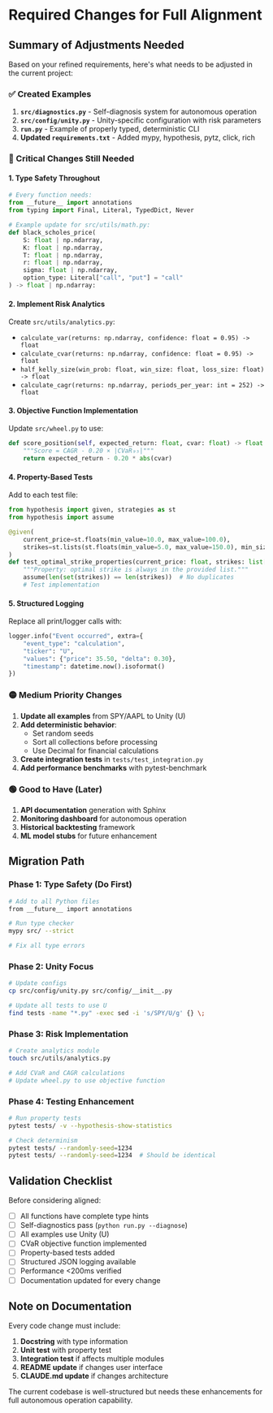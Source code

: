 # Required Changes for Full Alignment

## Summary of Adjustments Needed

Based on your refined requirements, here's what needs to be adjusted in the current project:

### ✅ Created Examples
1. **`src/diagnostics.py`** - Self-diagnosis system for autonomous operation
2. **`src/config/unity.py`** - Unity-specific configuration with risk parameters
3. **`run.py`** - Example of properly typed, deterministic CLI
4. **Updated `requirements.txt`** - Added mypy, hypothesis, pytz, click, rich

### 🔴 Critical Changes Still Needed

#### 1. **Type Safety Throughout**
```python
# Every function needs:
from __future__ import annotations
from typing import Final, Literal, TypedDict, Never

# Example update for src/utils/math.py:
def black_scholes_price(
    S: float | np.ndarray,
    K: float | np.ndarray,
    T: float | np.ndarray,
    r: float | np.ndarray,
    sigma: float | np.ndarray,
    option_type: Literal["call", "put"] = "call"
) -> float | np.ndarray:
```

#### 2. **Implement Risk Analytics**
Create `src/utils/analytics.py`:
- `calculate_var(returns: np.ndarray, confidence: float = 0.95) -> float`
- `calculate_cvar(returns: np.ndarray, confidence: float = 0.95) -> float`
- `half_kelly_size(win_prob: float, win_size: float, loss_size: float) -> float`
- `calculate_cagr(returns: np.ndarray, periods_per_year: int = 252) -> float`

#### 3. **Objective Function Implementation**
Update `src/wheel.py` to use:
```python
def score_position(self, expected_return: float, cvar: float) -> float:
    """Score = CAGR - 0.20 × |CVaR₉₅|"""
    return expected_return - 0.20 * abs(cvar)
```

#### 4. **Property-Based Tests**
Add to each test file:
```python
from hypothesis import given, strategies as st
from hypothesis import assume

@given(
    current_price=st.floats(min_value=10.0, max_value=100.0),
    strikes=st.lists(st.floats(min_value=5.0, max_value=150.0), min_size=3, max_size=20)
)
def test_optimal_strike_properties(current_price: float, strikes: list[float]) -> None:
    """Property: optimal strike is always in the provided list."""
    assume(len(set(strikes)) == len(strikes))  # No duplicates
    # Test implementation
```

#### 5. **Structured Logging**
Replace all print/logger calls with:
```python
logger.info("Event occurred", extra={
    "event_type": "calculation",
    "ticker": "U",
    "values": {"price": 35.50, "delta": 0.30},
    "timestamp": datetime.now().isoformat()
})
```

### 🟡 Medium Priority Changes

1. **Update all examples** from SPY/AAPL to Unity (U)
2. **Add deterministic behavior**:
   - Set random seeds
   - Sort all collections before processing
   - Use Decimal for financial calculations
3. **Create integration tests** in `tests/test_integration.py`
4. **Add performance benchmarks** with pytest-benchmark

### 🟢 Good to Have (Later)

1. **API documentation** generation with Sphinx
2. **Monitoring dashboard** for autonomous operation
3. **Historical backtesting** framework
4. **ML model stubs** for future enhancement

## Migration Path

### Phase 1: Type Safety (Do First)
```bash
# Add to all Python files
from __future__ import annotations

# Run type checker
mypy src/ --strict

# Fix all type errors
```

### Phase 2: Unity Focus
```bash
# Update configs
cp src/config/unity.py src/config/__init__.py

# Update all tests to use U
find tests -name "*.py" -exec sed -i 's/SPY/U/g' {} \;
```

### Phase 3: Risk Implementation
```bash
# Create analytics module
touch src/utils/analytics.py

# Add CVaR and CAGR calculations
# Update wheel.py to use objective function
```

### Phase 4: Testing Enhancement
```bash
# Run property tests
pytest tests/ -v --hypothesis-show-statistics

# Check determinism
pytest tests/ --randomly-seed=1234
pytest tests/ --randomly-seed=1234  # Should be identical
```

## Validation Checklist

Before considering aligned:
- [ ] All functions have complete type hints
- [ ] Self-diagnostics pass (`python run.py --diagnose`)
- [ ] All examples use Unity (U)
- [ ] CVaR objective function implemented
- [ ] Property-based tests added
- [ ] Structured JSON logging available
- [ ] Performance <200ms verified
- [ ] Documentation updated for every change

## Note on Documentation

Every code change must include:
1. **Docstring** with type information
2. **Unit test** with property test
3. **Integration test** if affects multiple modules
4. **README update** if changes user interface
5. **CLAUDE.md update** if changes architecture

The current codebase is well-structured but needs these enhancements for full autonomous operation capability.
